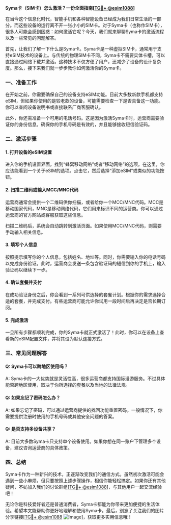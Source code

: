 **Syma卡（SIM卡）怎么激活？一份全面指南[[TG💪+ @esim1088](https://t.me/s/esim1088)]**

在当今这个信息化时代，智能手机和各种智能设备已经成为我们日常生活的一部分。而这些设备的运行离不开一张小小的SIM卡。对于Syma卡（也称作SIM卡），很多人可能会感到困惑：如何激活它呢？今天，我们就来聊聊Syma卡的激活流程以及一些常见的问题解答。

首先，让我们了解一下什么是Syma卡。Syma卡是一种虚拟SIM卡，通常用于支持eSIM技术的设备上。与传统的物理SIM卡不同，Syma卡不需要实体卡槽，可以直接通过网络下载并激活。这种技术不仅方便了用户，还减少了设备的设计复杂度。那么，接下来我们就一步步教你如何激活你的Syma卡。

### 一、准备工作

在开始之前，你需要确保自己的设备支持eSIM功能。目前大多数新款手机都支持eSIM，但如果你使用的是较老款的设备，可能需要检查一下是否具备这一功能。你可以查阅设备说明书或直接联系厂商客服确认。

此外，你还需准备一个可用的电话号码。这是因为激活Syma卡时，运营商需要验证你的身份信息。确保你的手机号码是有效的，并且能够接收短信验证码。

### 二、激活步骤

#### 1. 打开设备的eSIM设置

进入你的手机设置界面，找到“蜂窝移动网络”或者“移动网络”的选项。在这里，你应该能看到一个关于eSIM的选项。点击它，然后选择“添加eSIM”或类似的功能按钮。

#### 2. 扫描二维码或输入MCC/MNC代码

运营商通常会提供一个二维码供你扫描，或者给你一个MCC/MNC代码。MCC是移动国家代码，MNC是移动网络代码，它们用来标识不同的运营商。你可以通过运营商的官方网站或客服获取这些信息。

扫描二维码后，系统会自动跳转到激活页面。如果使用MCC/MNC代码，则需要手动输入相关信息。

#### 3. 填写个人信息

按照提示填写你的个人信息，包括姓名、地址等。同时，你需要输入你的电话号码以完成身份验证。此时，运营商会发送一条包含验证码的短信到你的手机上，输入验证码以继续下一步。

#### 4. 确认套餐并支付

在成功验证身份之后，你会看到一系列可供选择的套餐计划。根据你的需求选择合适的套餐，并完成支付。有些运营商可能允许你试用一段时间后再决定是否长期订阅。

#### 5. 完成激活

一旦所有步骤都顺利完成，你的Syma卡就正式激活了！此时，你可以在设备上查看新的eSIM配置文件，并将其设为默认连接方式。

### 三、常见问题解答

#### Q: Syma卡可以跨地区使用吗？

A: Syma卡的一大优势就是灵活性高，很多运营商都支持国际漫游服务。不过具体能否跨地区使用，取决于你所选择的套餐以及当地的法律法规。

#### Q: 如果忘记了密码怎么办？

A: 如果忘记了密码，可以通过运营商提供的找回功能重置密码。一般情况下，你需要提供注册时使用的手机号码或其他安全问题的答案。

#### Q: 是否支持多设备共享？

A: 目前大多数Syma卡只支持单个设备使用。如果你想在同一账户下管理多个设备，建议咨询运营商的具体政策。

### 四、总结

Syma卡作为一种新兴的技术，正逐渐改变我们的通信方式。虽然初次激活可能会遇到一些小麻烦，但只要按照上述步骤操作，相信你能轻松搞定。如果你还有其他疑问，不妨加入我们的讨论群组[[TG💪+ @esim1088](https://t.me/s/esim1088)]，与其他用户一起交流经验吧！

无论你是科技爱好者还是普通消费者，Syma卡都能为你带来更加便捷的生活体验。希望本文能帮助你更好地理解和使用Syma卡。最后，别忘了关注我们的图片分享链接[[TG💪+ @esim1088](https://t.me/s/esim1088) ![Image](https://i.postimg.cc/4NQfJmqS/Snipaste-2025-05-13-00-14-12.png)]，获取更多实用信息哦！